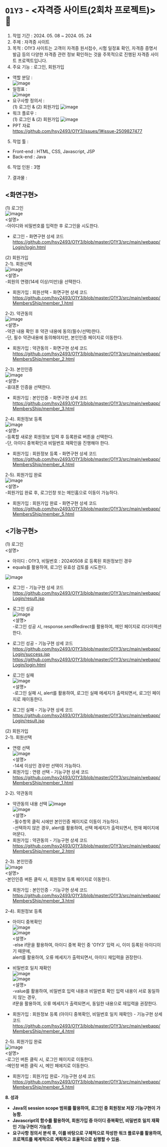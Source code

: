 # `O1Y3` - <자격증 사이트(2회차 프로젝트)> 📝 <br>
1. 작업 기간 : 2024. 05. 08 ~ 2024. 05. 24<br>
2. 주제 : 자격증 사이트<br>
3. 목적 :  O1Y3 사이트는 고객이 자격증 원서접수, 시험 일정표 확인, 자격증 증명서 발급 등의 다양한 자격증 관련 정보 확인하는 것을 주목적으로 진행된 자격증 사이트 프로젝트입니다.<br>
4. 주요 기능 : 로그인, 회원가입<br>
- 역할 분담 : <br>
  ![image](https://github.com/user-attachments/assets/1d444f20-096b-47f1-88fd-d5f969132ceb) <br>
- 일정표 : <br>
  ![image](https://github.com/user-attachments/assets/5beb8d61-49a2-4e9e-8e67-91b8496b4060) <br>
- 요구사항 정의서 : <br>
(1) 로그인 & (2) 회원가입
  ![image](https://github.com/user-attachments/assets/e217e269-2625-49f7-b121-50808f494678) <br>
- 워크 플로우 : <br>
(1) 로그인 & (2) 회원가입 
  ![image](https://github.com/user-attachments/assets/8807efb9-32c2-4e68-95b2-4ec563f9d4c8) <br>
- PPT 자료<br>
  https://github.com/hsy2493/O1Y3/issues/1#issue-2509827477
5. 작업 툴 :
  - Front-end : HTML, CSS, Javascript, JSP<br>
  - Back-end : Java <br>
6. 작업 인원 : 3명<br>

7. 결과물 : <br>
## <화면구현>
(1) 로그인<br>![image](https://github.com/user-attachments/assets/c4bd0385-9838-45d9-825b-bb6b922ce844)<br>
<설명> <br>
-아이디와 비밀번호를 입력한 후 로그인을 시도한다. <br>
- 로그인 - 화면구현 상세 코드<br>
  https://github.com/hsy2493/O1Y3/blob/master/O1Y3/src/main/webapp/Login/login.html<br>

(2) 회원가입<br>
2-1). 회원선택<br>
![image](https://github.com/user-attachments/assets/cb60f585-3c3f-4dbe-a49b-c69d64703066)<br>
<설명><br>
-회원의 연령(14세 이상/미만)을 선택한다. <br>
- 회원가입 : 회원선택 - 화면구현 상세 코드<br>
  https://github.com/hsy2493/O1Y3/blob/master/O1Y3/src/main/webapp/MembersShip/member_1.html <br>

2-2). 약관동의<br>
![image](https://github.com/user-attachments/assets/ea0c18a3-ddad-453d-9d85-661c5ed6155b)<br>
<설명><br>
-약관 내용 확인 후 약관 내용에 동의(필수/선택)한다. <br>
-단, 필수 약관내용에 동의해야지만, 본인인증 페이지로 이동한다.
- 회원가입 : 약관동의 - 화면구현 상세 코드<br>
  https://github.com/hsy2493/O1Y3/blob/master/O1Y3/src/main/webapp/MembersShip/member_2.html <br>

2-3). 본인인증<br>
![image](https://github.com/user-attachments/assets/b8c6a87b-ce2e-418e-8ae0-4bcda42f7b82)<br>
<설명><br>
-휴대폰 인증을 선택한다.<br>
- 회원가입 : 본인인증 - 화면구현 상세 코드<br>
  https://github.com/hsy2493/O1Y3/blob/master/O1Y3/src/main/webapp/MembersShip/member_3.html <br>

2-4). 회원정보 등록<br>
![image](https://github.com/user-attachments/assets/a848bee7-0f8b-4f09-a818-7ec3884fe062)<br>
<설명><br>
-등록할 새로운 회원정보 입력 후 등록완료 버튼을 선택한다.<br>
-단, 아이디 중복확인과 비밀번호 재확인을 진행해야 한다. <br>
- 회원가입 : 회원정보 등록 - 화면구현 상세 코드<br>
  https://github.com/hsy2493/O1Y3/blob/master/O1Y3/src/main/webapp/MembersShip/member_4.html <br>

2-5). 회원가입 완료<br>
![image](https://github.com/user-attachments/assets/a3428a0e-d7c1-41a8-a364-bbf39d3b563d)<br>
<설명><br>
-회원가입 완료 후, 로그인창 또는 메인홈으로 이동이 가능하다. <br>
- 회원가입 : 회원가입 완료 - 화면구현 상세 코드<br>
  https://github.com/hsy2493/O1Y3/blob/master/O1Y3/src/main/webapp/MembersShip/member_5.html <br>

## <기능구현>
(1) 로그인<br> 
<설명> <br> 
- 아이디 : O1Y3, 비밀번호 : 20240508 로 등록된 회원정보인 경우 <br>
- equals를 활용하여, 로그인 유효성 검토를 시도한다. <br>

![image](https://github.com/user-attachments/assets/2cc00740-36b8-442c-8ede-8dd37a0b60ab) <br>
- 로그인 - 기능구현 상세 코드 <br>
https://github.com/hsy2493/O1Y3/blob/master/O1Y3/src/main/webapp/Login/result.jsp <br>


- 로그인 성공 <br>
![image](https://github.com/user-attachments/assets/41e6abfd-2723-44c4-a097-995d2517a149) <br>
<설명> <br>
-로그인 성공 시, response.sendRedirect를 활용하여, 메인 페이지로 리다이렉션 한다. <br>
- 로그인 성공 - 기능구현 상세 코드 <br> 
https://github.com/hsy2493/O1Y3/blob/master/O1Y3/src/main/webapp/Login/success.jsp <br>
https://github.com/hsy2493/O1Y3/blob/master/O1Y3/src/main/webapp/Login/login.html <br>

- 로그인 실패 <br>
![image](https://github.com/user-attachments/assets/985acca6-6a10-4b0f-b416-ca4dcc75b19f) <br>
<설명> <br>
-로그인 실패 시, alert를 활용하여, 로그인 실패 메세지가 출력되면서, 로그인 페이지로 재이동한다. <br>
- 로그인 실패 - 기능구현 상세 코드 <br>
https://github.com/hsy2493/O1Y3/blob/master/O1Y3/src/main/webapp/Login/result.jsp<br>
   
(2) 회원가입<br>
2-1). 회원선택 <br>
- 연령 선택 <br>
![image](https://github.com/user-attachments/assets/c8308025-d72f-469f-a06d-589aadc6fca5) <br>
<설명> <br>
-14세 이상인 경우만 선택이 가능하다. <br>
- 회원가입 : 연령 선택 - 기능구현 상세 코드<br>
https://github.com/hsy2493/O1Y3/blob/master/O1Y3/src/main/webapp/MembersShip/member_1.html<br>

2-2). 약관동의 <br>
- 약관동의 내용 선택
![image](https://github.com/user-attachments/assets/c316814b-1848-4a0e-a3f4-bb51534fe83c) <br>
![image](https://github.com/user-attachments/assets/10c349e7-753b-4a37-92cf-b4c740968e0a) <br>
<설명> <br>
-필수항목 클릭 시에만 본인인증 페이지로 이동이 가능하다. <br>
-선택하지 않은 경우, alert를 활용하여, 선택 메세지가 출력되면서, 현재 페이지에 머문다.<br>
- 회원가입 : 약관동의 - 기능구현 상세 코드<br>
https://github.com/hsy2493/O1Y3/blob/master/O1Y3/src/main/webapp/MembersShip/member_2.html <br>

2-3). 본인인증 <br>
![image](https://github.com/user-attachments/assets/5735d234-8c9c-4499-b885-8c72c62f6ead) <br>
<설명> <br> 
-본인인증 버튼 클릭 시, 회원정보 등록 페이지로 이동한다. <br>
- 회원가입 : 본인인증 - 기능구현 상세 코드<br>
https://github.com/hsy2493/O1Y3/blob/master/O1Y3/src/main/webapp/MembersShip/member_3.html  <br>

2-4). 회원정보 등록 <br>
- 아이디 중복확인 <br>
![image](https://github.com/user-attachments/assets/2a53aa1d-3b78-48cf-a82b-4db4b0d1b24a) <br>
![image](https://github.com/user-attachments/assets/a876c6c0-add5-4ef0-a2f2-8c7bd8ac0d1f) <br>
<설명> <br>
-else if문을 활용하여, 아이디 중복 확인 중 'O1Y3' 입력 시, 이미 등록된 아이디이기 때문에, <br>
alert를 활용하여, 오류 메세지가 출력되면서, 아이디 재입력을 권장한다.

- 비밀번호 일치 재확인 <br>
![image](https://github.com/user-attachments/assets/b792d163-50da-434b-98d5-b591a45ce583) <br>
![image](https://github.com/user-attachments/assets/3be42724-ed1b-477a-bdcc-d149f7076b06) <br>
<설명> <br>
-value를 활용하여, 비밀번호 입력 내용과 비밀번호 확인 입력 내용이 서로 동일하지 않는 경우, <br>
if문을 활용하여, 오류 메세지가 출력되면서, 동일한 내용으로 재입력을 권장한다. <br>

- 회원가입 : 회원정보 등록 (아이디 중복확인, 비밀번호 일치 재확인) - 기능구현 상세 코드<br>
https://github.com/hsy2493/O1Y3/blob/master/O1Y3/src/main/webapp/MembersShip/member_4.html <br>

2-5). 회원가입 완료 <br>
![image](https://github.com/user-attachments/assets/e6ef8095-e6e5-4cbc-a23b-770f201d9e51) <br>
<설명> <br> 
-로그인 버튼 클릭 시, 로그인 페이지로 이동한다. <br>
-메인창 버튼 클릭 시, 메인 페에지로 이동한다.<br>

- 회원가입 : 회원가입 완료- 기능구현 상세 코드<br>
https://github.com/hsy2493/O1Y3/blob/master/O1Y3/src/main/webapp/MembersShip/member_5.html  <br>


<b> 8. 성과 
- Java의 session scope 범위를 활용하여, 로그인 중 회원정보 저장 기능구현이 가능함.
- Javascript의 함수를 활용하여, 회원가입 중 아이디 중복확인, 비밀번호 일치 재확인 기능구현이 가능함.
- 요구사항 정의서 분석 후, 이를 바탕으로 구체적으로 작성한 워크 플로우를 활용하여, <br>
  프로젝트를 체계적으로 계획하고 효율적으로 실행할 수 있음.
</b>
